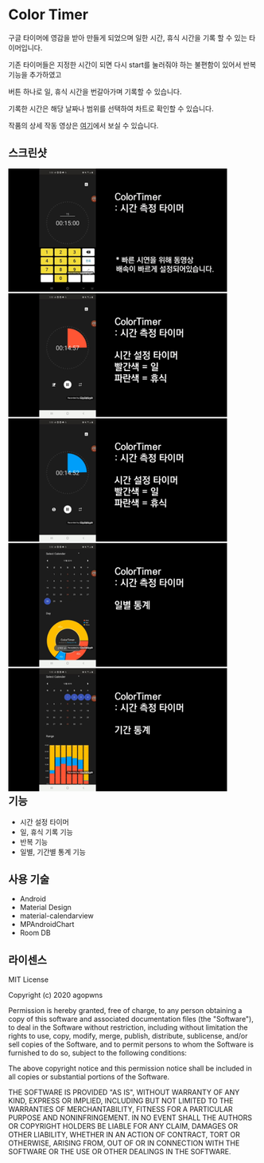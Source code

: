 # Color Timer
구글 타이머에 영감을 받아 만들게 되었으며 일한 시간, 휴식 시간을 기록 할 수 있는 타이머입니다.   
  
기존 타이머들은 지정한 시간이 되면 다시 start를 눌러줘야 하는 불편함이 있어서 반복 기능을 추가하였고   
  
버튼 하나로 일, 휴식 시간을 번갈아가며 기록할 수 있습니다.   
  
기록한 시간은 해당 날짜나 범위를 선택하여 차트로 확인할 수 있습니다.  
    
작품의 상세 작동 영상은 [여기](https://www.youtube.com/watch?v=V_zyc7YkljA)에서 보실 수 있습니다.   
  
## 스크린샷
<div style="float:left;">
  <img src="https://github.com/agopwns/ColorTimer/blob/master/images/1.jpg" alt="Your image title" width="440"/> 
  <img src="https://github.com/agopwns/ColorTimer/blob/master/images/2.jpg" alt="Your image title" width="440"/>
  <img src="https://github.com/agopwns/ColorTimer/blob/master/images/3.jpg" alt="Your image title" width="440"/>
  <img src="https://github.com/agopwns/ColorTimer/blob/master/images/4.jpg" alt="Your image title" width="440"/>
  <img src="https://github.com/agopwns/ColorTimer/blob/master/images/5.jpg" alt="Your image title" width="440"/>
</div>

## 기능
  - 시간 설정 타이머
  - 일, 휴식 기록 기능
  - 반복 기능
  - 일별, 기간별 통계 기능

## 사용 기술
  - Android
  - Material Design
  - material-calendarview 
  - MPAndroidChart 
  - Room DB

## 라이센스
MIT License  
  
Copyright (c) 2020 agopwns  
  
Permission is hereby granted, free of charge, to any person obtaining a copy
of this software and associated documentation files (the "Software"), to deal
in the Software without restriction, including without limitation the rights
to use, copy, modify, merge, publish, distribute, sublicense, and/or sell
copies of the Software, and to permit persons to whom the Software is
furnished to do so, subject to the following conditions:  
  
The above copyright notice and this permission notice shall be included in all
copies or substantial portions of the Software.  
  
THE SOFTWARE IS PROVIDED "AS IS", WITHOUT WARRANTY OF ANY KIND, EXPRESS OR
IMPLIED, INCLUDING BUT NOT LIMITED TO THE WARRANTIES OF MERCHANTABILITY,
FITNESS FOR A PARTICULAR PURPOSE AND NONINFRINGEMENT. IN NO EVENT SHALL THE
AUTHORS OR COPYRIGHT HOLDERS BE LIABLE FOR ANY CLAIM, DAMAGES OR OTHER
LIABILITY, WHETHER IN AN ACTION OF CONTRACT, TORT OR OTHERWISE, ARISING FROM,
OUT OF OR IN CONNECTION WITH THE SOFTWARE OR THE USE OR OTHER DEALINGS IN THE
SOFTWARE.  
   
